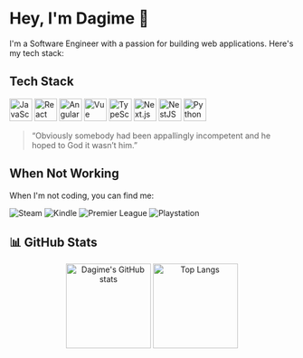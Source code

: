 # Hey, I'm Dagime 👋

I'm a Software Engineer with a passion for building web applications. Here's my tech stack:

## Tech Stack

<p align="left">
  <img src="https://cdn.jsdelivr.net/gh/devicons/devicon/icons/javascript/javascript-original.svg" alt="JavaScript" width="40" height="40"/>
  <img src="https://cdn.jsdelivr.net/gh/devicons/devicon/icons/react/react-original.svg" alt="React" width="40" height="40"/>
  <img src="https://cdn.jsdelivr.net/gh/devicons/devicon/icons/angularjs/angularjs-original.svg" alt="Angular" width="40" height="40"/>
  <img src="https://cdn.jsdelivr.net/gh/devicons/devicon/icons/vuejs/vuejs-original.svg" alt="Vue" width="40" height="40"/>
  <img src="https://cdn.jsdelivr.net/gh/devicons/devicon/icons/typescript/typescript-original.svg" alt="TypeScript" width="40" height="40"/>
  <img src="https://cdn.jsdelivr.net/gh/devicons/devicon/icons/nextjs/nextjs-original-wordmark.svg" alt="Next.js" width="40" height="40"/>
  <img src="https://cdn.jsdelivr.net/gh/devicons/devicon/icons/nestjs/nestjs-plain.svg" alt="NestJS" width="40" height="40"/>
  <img src="https://cdn.jsdelivr.net/gh/devicons/devicon/icons/python/python-original.svg" alt="Python" width="40" height="40"/>
</p>

> “Obviously somebody had been appallingly incompetent and he hoped to God it wasn’t him.”

## When Not Working

When I'm not coding, you can find me:

![Steam](https://img.shields.io/badge/Steam-000000?style=flat-square&logo=Steam&logoColor=white)
![Kindle](https://img.shields.io/badge/Kindle-FF9900?style=flat-square&logo=Amazon-Kindle&logoColor=white)
![Premier League](https://img.shields.io/badge/Premier%20League-34EA32?style=flat-square&logo=Premier-League&logoColor=white)
![Playstation](https://img.shields.io/badge/PlayStation-003791?style=flat-square&logo=PlayStation&logoColor=white)

## 📊 GitHub Stats

<p align="center">
  <img src="https://github-readme-stats.vercel.app/api?username=Dagime-Teshome&show_icons=true&theme=radical" alt="Dagime's GitHub stats" height="150">
  <img src="https://github-readme-stats.vercel.app/api/top-langs/?username=Dagime-Teshome&layout=compact&theme=radical" alt="Top Langs" height="150">
</p>
